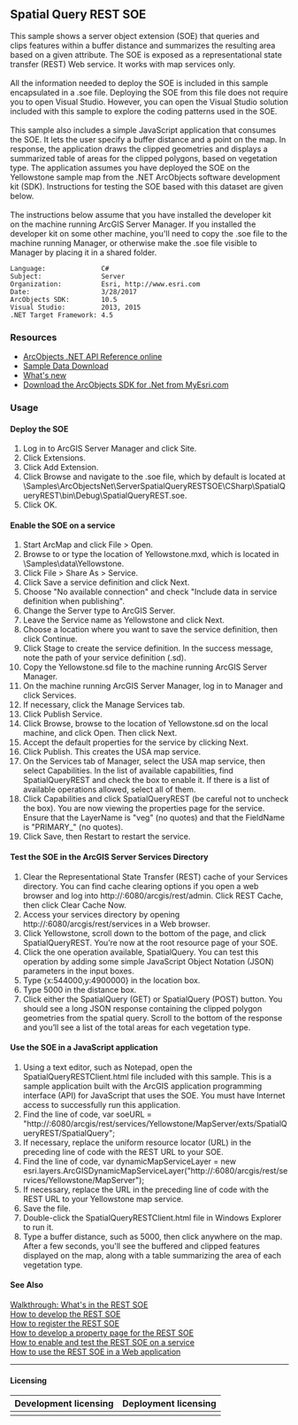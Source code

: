 ## Spatial Query REST SOE

  <div xmlns="http://www.w3.org/1999/xhtml">This sample shows a server object extension (SOE) that queries and clips features within a buffer distance and summarizes the resulting area based on a given attribute. The SOE is exposed as a representational state transfer (REST) Web service. It works with map services only.</div>
  <div xmlns="http://www.w3.org/1999/xhtml"> </div>
  <div xmlns="http://www.w3.org/1999/xhtml">All the information needed to deploy the SOE is included in this sample encapsulated in a .soe file. Deploying the SOE from this file does not require you to open Visual Studio. However, you can open the Visual Studio solution included with this sample to explore the coding patterns used in the SOE.</div>
  <div xmlns="http://www.w3.org/1999/xhtml"> </div>
  <div xmlns="http://www.w3.org/1999/xhtml">This sample also includes a simple JavaScript application that consumes the SOE. It lets the user specify a buffer distance and a point on the map. In response, the application draws the clipped geometries and displays a summarized table of areas for the clipped polygons, based on vegetation type. The application assumes you have deployed the SOE on the Yellowstone sample map from the .NET ArcObjects software development kit (SDK). Instructions for testing the SOE based with this dataset are given below.</div>
  <div xmlns="http://www.w3.org/1999/xhtml"> </div>
  <div xmlns="http://www.w3.org/1999/xhtml">The instructions below assume that you have installed the developer kit on the machine running ArcGIS Server Manager. If you installed the developer kit on some other machine, you'll need to copy the .soe file to the machine running Manager, or otherwise make the .soe file visible to Manager by placing it in a shared folder.</div>  


<!-- TODO: Fill this section below with metadata about this sample-->
```
Language:              C#
Subject:               Server
Organization:          Esri, http://www.esri.com
Date:                  3/28/2017
ArcObjects SDK:        10.5
Visual Studio:         2013, 2015
.NET Target Framework: 4.5
```

### Resources

* [ArcObjects .NET API Reference online](http://desktop.arcgis.com/en/arcobjects/latest/net/webframe.htm)  
* [Sample Data Download](../../releases)  
* [What's new](http://desktop.arcgis.com/en/arcobjects/latest/net/webframe.htm#05247c04-bfd9-4e36-ae09-bc6e833c3b14.htm)  
* [Download the ArcObjects SDK for .Net from MyEsri.com](https://my.esri.com/)  

### Usage
#### Deploy the SOE  
1. Log in to ArcGIS Server Manager and click Site.  
1. Click Extensions.  
1. Click Add Extension.  
1. Click Browse and navigate to the .soe file, which by default is located at <ArcGIS DeveloperKit install location>\Samples\ArcObjectsNet\ServerSpatialQueryRESTSOE\CSharp\SpatialQueryREST\bin\Debug\SpatialQueryREST.soe.   
1. Click OK.  

#### Enable the SOE on a service  
1. Start ArcMap and click File > Open.  
1. Browse to or type the location of Yellowstone.mxd, which is located in <ArcGIS Developer Kit Location>\Samples\data\Yellowstone.  
1. Click File > Share As > Service.  
1. Click Save a service definition and click Next.  
1. Choose "No available connection" and check "Include data in service definition when publishing".  
1. Change the Server type to ArcGIS Server.  
1. Leave the Service name as Yellowstone and click Next.  
1. Choose a location where you want to save the service definition, then click Continue.  
1. Click Stage to create the service definition. In the success message, note the path of your service definition (.sd).  
1. Copy the Yellowstone.sd file to the machine running ArcGIS Server Manager.  
1. On the machine running ArcGIS Server Manager, log in to Manager and click Services.  
1. If necessary, click the Manage Services tab.  
1. Click Publish Service.  
1. Click Browse, browse to the location of Yellowstone.sd on the local machine, and click Open. Then click Next.  
1. Accept the default properties for the service by clicking Next.  
1. Click Publish. This creates the USA map service.  
1. On the Services tab of Manager, select the USA map service, then select Capabilities. In the list of available capabilities, find SpatialQueryREST and check the box to enable it. If there is a list of available operations allowed, select all of them.  
1. Click Capabilities and click SpatialQueryREST (be careful not to uncheck the box). You are now viewing the properties page for the service. Ensure that the LayerName is "veg" (no quotes) and that the FieldName is "PRIMARY_" (no quotes).  
1. Click Save, then Restart to restart the service.  

#### Test the SOE in the ArcGIS Server Services Directory  
1. Clear the Representational State Transfer (REST) cache of your Services directory. You can find cache clearing options if you open a web browser and log into http://<server name>:6080/arcgis/rest/admin. Click REST Cache, then click Clear Cache Now.  
1. Access your services directory by opening http://<server name>:6080/arcgis/rest/services in a Web browser.  
1. Click Yellowstone, scroll down to the bottom of the page, and click SpatialQueryREST. You’re now at the root resource page of your SOE.  
1. Click the one operation available, SpatialQuery. You can test this operation by adding some simple JavaScript Object Notation (JSON) parameters in the input boxes.  
1. Type {x:544000,y:4900000} in the location box.  
1. Type 5000 in the distance box.  
1. Click either the SpatialQuery (GET) or SpatialQuery (POST) button. You should see a long JSON response containing the clipped polygon geometries from the spatial query. Scroll to the bottom of the response and you’ll see a list of the total areas for each vegetation type.  

#### Use the SOE in a JavaScript application  
1. Using a text editor, such as Notepad, open the SpatialQueryRESTClient.html file included with this sample. This is a sample application built with the ArcGIS application programming interface (API) for JavaScript that uses the SOE. You must have Internet access to successfully run this application.  
1. Find the line of code, var soeURL = "http://<server name>:6080/arcgis/rest/services/Yellowstone/MapServer/exts/SpatialQueryREST/SpatialQuery";  
1. If necessary, replace the uniform resource locator (URL) in the preceding line of code with the REST URL to your SOE.  
1. Find the line of code, var dynamicMapServiceLayer = new esri.layers.ArcGISDynamicMapServiceLayer("http://<server name>:6080/arcgis/rest/services/Yellowstone/MapServer");  
1. If necessary, replace the URL in the preceding line of code with the REST URL to your Yellowstone map service.  
1. Save the file.  
1. Double-click the SpatialQueryRESTClient.html file in Windows Explorer to run it.  
1. Type a buffer distance, such as 5000, then click anywhere on the map. After a few seconds, you'll see the buffered and clipped features displayed on the map, along with a table summarizing the area of each vegetation type.  







#### See Also  
[Walkthrough: What's in the REST SOE](http://desktop.arcgis.com/search/?q=Walkthrough%3A%20What%27s%20in%20the%20REST%20SOE&p=0&language=en&product=arcobjects-sdk-dotnet&version=&n=15&collection=help)  
[How to develop the REST SOE](http://desktop.arcgis.com/search/?q=How%20to%20develop%20the%20REST%20SOE&p=0&language=en&product=arcobjects-sdk-dotnet&version=&n=15&collection=help)  
[How to register the REST SOE](http://desktop.arcgis.com/search/?q=How%20to%20register%20the%20REST%20SOE&p=0&language=en&product=arcobjects-sdk-dotnet&version=&n=15&collection=help)  
[How to develop a property page for the REST SOE](http://desktop.arcgis.com/search/?q=How%20to%20develop%20a%20property%20page%20for%20the%20REST%20SOE&p=0&language=en&product=arcobjects-sdk-dotnet&version=&n=15&collection=help)  
[How to enable and test the REST SOE on a service](http://desktop.arcgis.com/search/?q=How%20to%20enable%20and%20test%20the%20REST%20SOE%20on%20a%20service&p=0&language=en&product=arcobjects-sdk-dotnet&version=&n=15&collection=help)  
[How to use the REST SOE in a Web application](http://desktop.arcgis.com/search/?q=How%20to%20use%20the%20REST%20SOE%20in%20a%20Web%20application&p=0&language=en&product=arcobjects-sdk-dotnet&version=&n=15&collection=help)  


---------------------------------

#### Licensing  
| Development licensing | Deployment licensing | 
| ------------- | ------------- | 
|  |  |  


